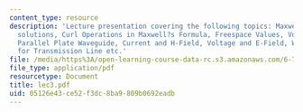 ```yaml
---
content_type: resource
description: 'Lecture presentation covering the following topics: Maxwell?s Equations,
  solutions, Curl Operations in Maxwell?s Formula, Freespace Values, Voltage and Current,
  Parallel Plate Waveguide, Current and H-Field, Voltage and E-Field, Wave Equation
  for Transmission Line etc.'
file: /media/https%3A/open-learning-course-data-rc.s3.amazonaws.com/6-776-high-speed-communication-circuits-spring-2005/05126e43ce52f3dc8ba9809b0692eadb_lec3.pdf
file_type: application/pdf
resourcetype: Document
title: lec3.pdf
uid: 05126e43-ce52-f3dc-8ba9-809b0692eadb
---
```

